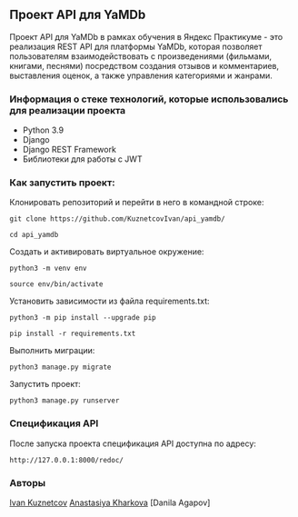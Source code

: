 ## Проект API для YaMDb

Проект API для YaMDb в рамках обучения в Яндекс Практикуме - это реализация REST API для платформы YaMDb, которая позволяет пользователям взаимодействовать с произведениями (фильмами, книгами, песнями) посредством создания отзывов и комментариев, выставления оценок, а также управления категориями и жанрами.

### Информация о стеке технологий, которые использовались для реализации проекта

- Python 3.9
- Django
- Django REST Framework
- Библиотеки для работы с JWT

### Как запустить проект:

Клонировать репозиторий и перейти в него в командной строке:

```
git clone https://github.com/KuznetcovIvan/api_yamdb/
```

```
cd api_yamdb
```

Cоздать и активировать виртуальное окружение:

```
python3 -m venv env
```

```
source env/bin/activate
```

Установить зависимости из файла requirements.txt:

```
python3 -m pip install --upgrade pip
```

```
pip install -r requirements.txt
```

Выполнить миграции:

```
python3 manage.py migrate
```

Запустить проект:

```
python3 manage.py runserver
```

### Спецификация API

После запуска проекта спецификация API доступна по адресу:
```
http://127.0.0.1:8000/redoc/
```

### Авторы
[Ivan Kuznetcov](https://github.com/KuznetcovIvan)
[Anastasiya Kharkova](https://github.com/AVKharkova)
[Danila Agapov]